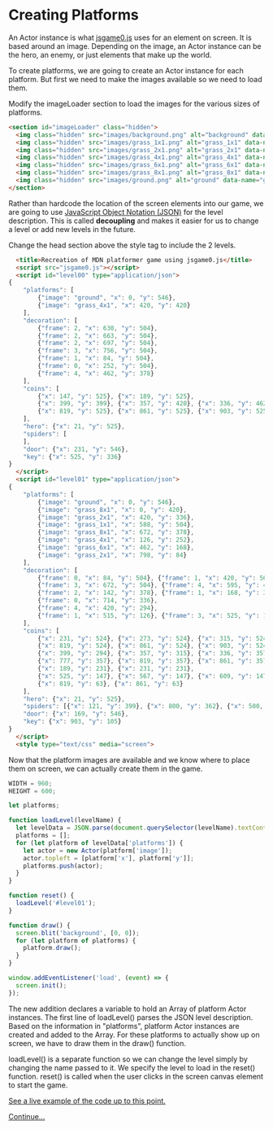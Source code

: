# Creating Platforms

An Actor instance is what [jsgame0.js](https://github.com/thisarray/jsgame0) uses for an element on screen.
It is based around an image.
Depending on the image, an Actor instance can be the hero, an enemy, or just elements that make up the world.

To create platforms, we are going to create an Actor instance for each platform.
But first we need to make the images available so we need to load them.

Modify the imageLoader section to load the images for the various sizes of platforms.

```html
<section id="imageLoader" class="hidden">
  <img class="hidden" src="images/background.png" alt="background" data-name="background">
  <img class="hidden" src="images/grass_1x1.png" alt="grass_1x1" data-name="grass_1x1">
  <img class="hidden" src="images/grass_2x1.png" alt="grass_2x1" data-name="grass_2x1">
  <img class="hidden" src="images/grass_4x1.png" alt="grass_4x1" data-name="grass_4x1">
  <img class="hidden" src="images/grass_6x1.png" alt="grass_6x1" data-name="grass_6x1">
  <img class="hidden" src="images/grass_8x1.png" alt="grass_8x1" data-name="grass_8x1">
  <img class="hidden" src="images/ground.png" alt="ground" data-name="ground">
</section>
```

Rather than hardcode the location of the screen elements into our game, we are going to use [JavaScript Object Notation (JSON)](https://en.wikipedia.org/wiki/JSON) for the level description.
This is called **decoupling** and makes it easier for us to change a level or add new levels in the future.

Change the head section above the style tag to include the 2 levels.

```html
  <title>Recreation of MDN platformer game using jsgame0.js</title>
  <script src="jsgame0.js"></script>
  <script id="level00" type="application/json">
{
    "platforms": [
        {"image": "ground", "x": 0, "y": 546},
        {"image": "grass_4x1", "x": 420, "y": 420}
    ],
    "decoration": [
        {"frame": 2, "x": 630, "y": 504},
        {"frame": 2, "x": 663, "y": 504},
        {"frame": 2, "x": 697, "y": 504},
        {"frame": 3, "x": 756, "y": 504},
        {"frame": 1, "x": 84, "y": 504},
        {"frame": 0, "x": 252, "y": 504},
        {"frame": 4, "x": 462, "y": 378}
    ],
    "coins": [
        {"x": 147, "y": 525}, {"x": 189, "y": 525},
        {"x": 399, "y": 399}, {"x": 357, "y": 420}, {"x": 336, "y": 462},
        {"x": 819, "y": 525}, {"x": 861, "y": 525}, {"x": 903, "y": 525}
    ],
    "hero": {"x": 21, "y": 525},
    "spiders": [
    ],
    "door": {"x": 231, "y": 546},
    "key": {"x": 525, "y": 336}
}
  </script>
  <script id="level01" type="application/json">
{
    "platforms": [
        {"image": "ground", "x": 0, "y": 546},
        {"image": "grass_8x1", "x": 0, "y": 420},
        {"image": "grass_2x1", "x": 420, "y": 336},
        {"image": "grass_1x1", "x": 588, "y": 504},
        {"image": "grass_8x1", "x": 672, "y": 378},
        {"image": "grass_4x1", "x": 126, "y": 252},
        {"image": "grass_6x1", "x": 462, "y": 168},
        {"image": "grass_2x1", "x": 798, "y": 84}
    ],
    "decoration": [
        {"frame": 0, "x": 84, "y": 504}, {"frame": 1, "x": 420, "y": 504},
        {"frame": 3, "x": 672, "y": 504}, {"frame": 4, "x": 595, "y": 462},
        {"frame": 2, "x": 142, "y": 378}, {"frame": 1, "x": 168, "y": 378},
        {"frame": 0, "x": 714, "y": 336},
        {"frame": 4, "x": 420, "y": 294},
        {"frame": 1, "x": 515, "y": 126}, {"frame": 3, "x": 525, "y": 126}
    ],
    "coins": [
        {"x": 231, "y": 524}, {"x": 273, "y": 524}, {"x": 315, "y": 524}, {"x": 357, "y": 524},
        {"x": 819, "y": 524}, {"x": 861, "y": 524}, {"x": 903, "y": 524}, {"x": 945, "y": 524},
        {"x": 399, "y": 294}, {"x": 357, "y": 315}, {"x": 336, "y": 357},
        {"x": 777, "y": 357}, {"x": 819, "y": 357}, {"x": 861, "y": 357}, {"x": 903, "y": 357}, {"x": 945, "y": 357},
        {"x": 189, "y": 231}, {"x": 231, "y": 231},
        {"x": 525, "y": 147}, {"x": 567, "y": 147}, {"x": 609, "y": 147}, {"x": 651, "y": 147},
        {"x": 819, "y": 63}, {"x": 861, "y": 63}
    ],
    "hero": {"x": 21, "y": 525},
    "spiders": [{"x": 121, "y": 399}, {"x": 800, "y": 362}, {"x": 500, "y": 147}],
    "door": {"x": 169, "y": 546},
    "key": {"x": 903, "y": 105}
}
  </script>
  <style type="text/css" media="screen">
```

Now that the platform images are available and we know where to place them on screen, we can actually create them in the game.

```js
WIDTH = 960;
HEIGHT = 600;

let platforms;

function loadLevel(levelName) {
  let levelData = JSON.parse(document.querySelector(levelName).textContent);
  platforms = [];
  for (let platform of levelData['platforms']) {
    let actor = new Actor(platform['image']);
    actor.topleft = [platform['x'], platform['y']];
    platforms.push(actor);
  }
}

function reset() {
  loadLevel('#level01');
}

function draw() {
  screen.blit('background', [0, 0]);
  for (let platform of platforms) {
    platform.draw();
  }
}

window.addEventListener('load', (event) => {
  screen.init();
});
```

The new addition declares a variable to hold an Array of platform Actor instances.
The first line of loadLevel() parses the JSON level description.
Based on the information in "platforms", platform Actor instances are created and added to the Array.
For these platforms to actually show up on screen, we have to draw them in the draw() function.

loadLevel() is a separate function so we can change the level simply by changing the name passed to it.
We specify the level to load in the reset() function.
reset() is called when the user clicks in the screen canvas element to start the game.

[See a live example of the code up to this point.](https://thisarray.github.io/mdn_platformer_game/03.html)

[Continue...](step04.md)
